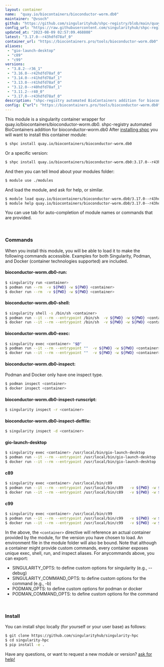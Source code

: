 ```yaml
---
layout: container
name:  "quay.io/biocontainers/bioconductor-worm.db0"
maintainer: "@vsoch"
github: "https://github.com/singularityhub/shpc-registry/blob/main/quay.io/biocontainers/bioconductor-worm.db0/container.yaml"
config_url: "https://raw.githubusercontent.com/singularityhub/shpc-registry/main/quay.io/biocontainers/bioconductor-worm.db0/container.yaml"
updated_at: "2023-08-09 02:57:09.468808"
latest: "3.17.0--r43hdfd78af_0"
container_url: "https://biocontainers.pro/tools/bioconductor-worm.db0"
aliases:
 - "gio-launch-desktop"
 - "c89"
 - "c99"
versions:
 - "3.8.2--r36_1"
 - "3.16.0--r42hdfd78af_0"
 - "3.14.0--r41hdfd78af_1"
 - "3.13.0--r41hdfd78af_0"
 - "3.12.0--r40hdfd78af_1"
 - "3.11.2--r40_0"
 - "3.17.0--r43hdfd78af_0"
description: "shpc-registry automated BioContainers addition for bioconductor-worm.db0"
config: {"url": "https://biocontainers.pro/tools/bioconductor-worm.db0", "maintainer": "@vsoch", "description": "shpc-registry automated BioContainers addition for bioconductor-worm.db0", "latest": {"3.17.0--r43hdfd78af_0": "sha256:b541e50e45021cc7abcc8fa770a0c55101923115cccc8c20f25d6cabf44e4685"}, "tags": {"3.8.2--r36_1": "sha256:d6e14fe868384ff78e083d6a670c24ffa2c8cd28a3c0faab4aed6cbb3227830c", "3.16.0--r42hdfd78af_0": "sha256:d00ac48e7110b69e50891df5f59f70adc070cc3107738c7da97c3bbd3ce3d6e2", "3.14.0--r41hdfd78af_1": "sha256:5754ca5c09fda1183f6a257b557499bded9fc548a71f4ba2c9bc46f88e9a6ca8", "3.13.0--r41hdfd78af_0": "sha256:d63243ae318b444e325043e91fee191d80b121d845e643eb25f1ae397f37f662", "3.12.0--r40hdfd78af_1": "sha256:077f674121ed47a63158b5969277f3d1e74eaf82fb51a784fcc2918fdfcf8f0f", "3.11.2--r40_0": "sha256:0de158937caa4715b7b5fa1932a294ba72dfb1d795279cc7b25e69fa912662bb", "3.17.0--r43hdfd78af_0": "sha256:b541e50e45021cc7abcc8fa770a0c55101923115cccc8c20f25d6cabf44e4685"}, "docker": "quay.io/biocontainers/bioconductor-worm.db0", "aliases": {"gio-launch-desktop": "/usr/local/bin/gio-launch-desktop", "c89": "/usr/local/bin/c89", "c99": "/usr/local/bin/c99"}}
---
```


This module is a singularity container wrapper for quay.io/biocontainers/bioconductor-worm.db0.
shpc-registry automated BioContainers addition for bioconductor-worm.db0
After [installing shpc](#install) you will want to install this container module:


```bash
$ shpc install quay.io/biocontainers/bioconductor-worm.db0
```

Or a specific version:

```bash
$ shpc install quay.io/biocontainers/bioconductor-worm.db0:3.17.0--r43hdfd78af_0
```

And then you can tell lmod about your modules folder:

```bash
$ module use ./modules
```

And load the module, and ask for help, or similar.

```bash
$ module load quay.io/biocontainers/bioconductor-worm.db0/3.17.0--r43hdfd78af_0
$ module help quay.io/biocontainers/bioconductor-worm.db0/3.17.0--r43hdfd78af_0
```

You can use tab for auto-completion of module names or commands that are provided.

<br>

### Commands

When you install this module, you will be able to load it to make the following commands accessible.
Examples for both Singularity, Podman, and Docker (container technologies supported) are included.

#### bioconductor-worm.db0-run:

```bash
$ singularity run <container>
$ podman run --rm  -v ${PWD} -w ${PWD} <container>
$ docker run --rm  -v ${PWD} -w ${PWD} <container>
```

#### bioconductor-worm.db0-shell:

```bash
$ singularity shell -s /bin/sh <container>
$ podman run --it --rm --entrypoint /bin/sh  -v ${PWD} -w ${PWD} <container>
$ docker run --it --rm --entrypoint /bin/sh  -v ${PWD} -w ${PWD} <container>
```

#### bioconductor-worm.db0-exec:

```bash
$ singularity exec <container> "$@"
$ podman run --it --rm --entrypoint ""  -v ${PWD} -w ${PWD} <container> "$@"
$ docker run --it --rm --entrypoint ""  -v ${PWD} -w ${PWD} <container> "$@"
```

#### bioconductor-worm.db0-inspect:

Podman and Docker only have one inspect type.

```bash
$ podman inspect <container>
$ docker inspect <container>
```

#### bioconductor-worm.db0-inspect-runscript:

```bash
$ singularity inspect -r <container>
```

#### bioconductor-worm.db0-inspect-deffile:

```bash
$ singularity inspect -d <container>
```


#### gio-launch-desktop

```bash
$ singularity exec <container> /usr/local/bin/gio-launch-desktop
$ podman run --it --rm --entrypoint /usr/local/bin/gio-launch-desktop   -v ${PWD} -w ${PWD} <container> -c " $@"
$ docker run --it --rm --entrypoint /usr/local/bin/gio-launch-desktop   -v ${PWD} -w ${PWD} <container> -c " $@"
```


#### c89

```bash
$ singularity exec <container> /usr/local/bin/c89
$ podman run --it --rm --entrypoint /usr/local/bin/c89   -v ${PWD} -w ${PWD} <container> -c " $@"
$ docker run --it --rm --entrypoint /usr/local/bin/c89   -v ${PWD} -w ${PWD} <container> -c " $@"
```


#### c99

```bash
$ singularity exec <container> /usr/local/bin/c99
$ podman run --it --rm --entrypoint /usr/local/bin/c99   -v ${PWD} -w ${PWD} <container> -c " $@"
$ docker run --it --rm --entrypoint /usr/local/bin/c99   -v ${PWD} -w ${PWD} <container> -c " $@"
```



In the above, the `<container>` directive will reference an actual container provided
by the module, for the version you have chosen to load. An environment file in the
module folder will also be bound. Note that although a container
might provide custom commands, every container exposes unique exec, shell, run, and
inspect aliases. For anycommands above, you can export:

 - SINGULARITY_OPTS: to define custom options for singularity (e.g., --debug)
 - SINGULARITY_COMMAND_OPTS: to define custom options for the command (e.g., -b)
 - PODMAN_OPTS: to define custom options for podman or docker
 - PODMAN_COMMAND_OPTS: to define custom options for the command

<br>

### Install

You can install shpc locally (for yourself or your user base) as follows:

```bash
$ git clone https://github.com/singularityhub/singularity-hpc
$ cd singularity-hpc
$ pip install -e .
```

Have any questions, or want to request a new module or version? [ask for help!](https://github.com/singularityhub/singularity-hpc/issues)